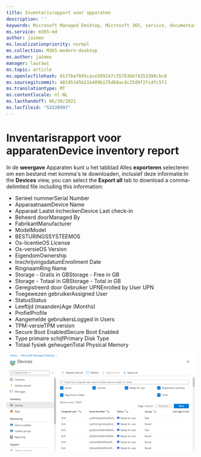 ```yaml
---
title: Inventarisrapport voor apparaten
description: ''
keywords: Microsoft Managed Desktop, Microsoft 365, service, documentatie
ms.service: m365-md
author: jaimeo
ms.localizationpriority: normal
ms.collection: M365-modern-desktop
ms.author: jaimeo
manager: laurawi
ms.topic: article
ms.openlocfilehash: 0137bef845cace589247c35763bbf4253398cbc6
ms.sourcegitcommit: 48195345b21b409b175d68acdc25d9f2fc4fc5f1
ms.translationtype: MT
ms.contentlocale: nl-NL
ms.lasthandoff: 06/30/2021
ms.locfileid: "53228997"
---
```

# <a name="device-inventory-report"></a><span data-ttu-id="77806-103">Inventarisrapport voor apparaten</span><span class="sxs-lookup"><span data-stu-id="77806-103">Device inventory report</span></span>

<span data-ttu-id="77806-104">In de **weergave** Apparaten kunt u het tabblad Alles **exporteren** selecteren om een bestand met komma's te downloaden, inclusief deze informatie:</span><span class="sxs-lookup"><span data-stu-id="77806-104">In the **Devices** view, you can select the **Export all** tab to download a comma-delimited file including this information:</span></span>

- <span data-ttu-id="77806-105">Serieel nummer</span><span class="sxs-lookup"><span data-stu-id="77806-105">Serial Number</span></span>
- <span data-ttu-id="77806-106">Apparaatnaam</span><span class="sxs-lookup"><span data-stu-id="77806-106">Device Name</span></span>
- <span data-ttu-id="77806-107">Apparaat Laatst inchecken</span><span class="sxs-lookup"><span data-stu-id="77806-107">Device Last check-in</span></span>
- <span data-ttu-id="77806-108">Beheerd door</span><span class="sxs-lookup"><span data-stu-id="77806-108">Managed By</span></span>
- <span data-ttu-id="77806-109">Fabrikant</span><span class="sxs-lookup"><span data-stu-id="77806-109">Manufacturer</span></span>
- <span data-ttu-id="77806-110">Model</span><span class="sxs-lookup"><span data-stu-id="77806-110">Model</span></span>
- <span data-ttu-id="77806-111">BESTURINGSSYSTEEM</span><span class="sxs-lookup"><span data-stu-id="77806-111">OS</span></span>
- <span data-ttu-id="77806-112">Os-licentie</span><span class="sxs-lookup"><span data-stu-id="77806-112">OS License</span></span>
- <span data-ttu-id="77806-113">Os-versie</span><span class="sxs-lookup"><span data-stu-id="77806-113">OS Version</span></span>
- <span data-ttu-id="77806-114">Eigendom</span><span class="sxs-lookup"><span data-stu-id="77806-114">Ownership</span></span>
- <span data-ttu-id="77806-115">Inschrijvingsdatum</span><span class="sxs-lookup"><span data-stu-id="77806-115">Enrollment Date</span></span>
- <span data-ttu-id="77806-116">Ringnaam</span><span class="sxs-lookup"><span data-stu-id="77806-116">Ring Name</span></span>
- <span data-ttu-id="77806-117">Storage - Gratis in GB</span><span class="sxs-lookup"><span data-stu-id="77806-117">Storage - Free in GB</span></span>
- <span data-ttu-id="77806-118">Storage - Totaal in GB</span><span class="sxs-lookup"><span data-stu-id="77806-118">Storage - Total in GB</span></span>
- <span data-ttu-id="77806-119">Geregistreerd door Gebruiker UPN</span><span class="sxs-lookup"><span data-stu-id="77806-119">Enrolled by User UPN</span></span>
- <span data-ttu-id="77806-120">Toegewezen gebruiker</span><span class="sxs-lookup"><span data-stu-id="77806-120">Assigned User</span></span>
- <span data-ttu-id="77806-121">Status</span><span class="sxs-lookup"><span data-stu-id="77806-121">Status</span></span>
- <span data-ttu-id="77806-122">Leeftijd (maanden)</span><span class="sxs-lookup"><span data-stu-id="77806-122">Age (Months)</span></span>
- <span data-ttu-id="77806-123">Profiel</span><span class="sxs-lookup"><span data-stu-id="77806-123">Profile</span></span>
- <span data-ttu-id="77806-124">Aangemelde gebruikers</span><span class="sxs-lookup"><span data-stu-id="77806-124">Logged in Users</span></span>
- <span data-ttu-id="77806-125">TPM-versie</span><span class="sxs-lookup"><span data-stu-id="77806-125">TPM version</span></span>
- <span data-ttu-id="77806-126">Secure Boot Enabled</span><span class="sxs-lookup"><span data-stu-id="77806-126">Secure Boot Enabled</span></span>
- <span data-ttu-id="77806-127">Type primaire schijf</span><span class="sxs-lookup"><span data-stu-id="77806-127">Primary Disk Type</span></span>
- <span data-ttu-id="77806-128">Totaal fysiek geheugen</span><span class="sxs-lookup"><span data-stu-id="77806-128">Total Physical Memory</span></span>

![De weergave Apparaten met een lijst met apparaten en gerelateerde details.](../../media/mmd-devices-view.png)

